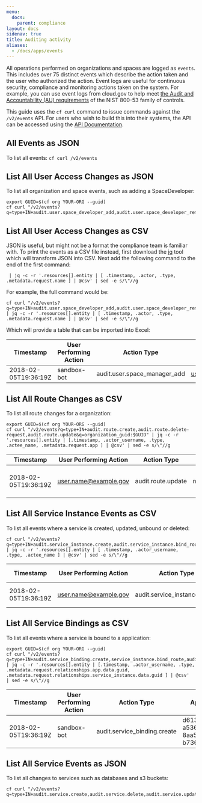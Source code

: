```yaml
---
menu:
  docs:
    parent: compliance
layout: docs
sidenav: true
title: Auditing activity
aliases:
  - /docs/apps/events
---
```


All operations performed on organizations and spaces are logged as `events`.  This includes over 75 distinct events which describe the action taken and the user who authorized the action.  Event logs are useful for continuous security, compliance and monitoring actions taken on the system.  For example, you can use event logs from cloud.gov to help meet [the Audit and Accountability (AU) requirements](https://nvd.nist.gov/800-53/Rev4/family/Audit%20and%20Accountability) of the NIST 800-53 family of controls.

This guide uses the `cf curl` command to issue commands against the `/v2/events` API.  For users who wish to build this into their systems, the API can be accessed using the [API Documentation](https://apidocs.cloudfoundry.org/280/events/list_all_events.html).

## All Events as JSON
To list all events:
`cf curl /v2/events`

## List All User Access Changes as JSON
To list all organization and space events, such as adding a SpaceDeveloper:
```
export GUID=$(cf org YOUR-ORG --guid)
cf curl "/v2/events?q=type+IN+audit.user.space_developer_add,audit.user.space_developer_remove,audit.user.space_auditor_add,audit.user.space_auditor_remove,audit.user.space_manager_add,audit.user.space_manager_remove&q=organization_guid:$GUID"
```

## List All User Access Changes as CSV
JSON is useful, but might not be a format the compliance team is familiar with.  To print the events as a CSV file instead, first download the [jq](https://stedolan.github.io/jq/) tool which will transform JSON into CSV.  Next add the following command to the end of the first command:
```
 | jq -c -r '.resources[].entity | [ .timestamp, .actor, .type, .metadata.request.name ] | @csv' | sed -e s/\"//g
```

For example, the full command would be:
```
cf curl "/v2/events?q=type+IN+audit.user.space_developer_add,audit.user.space_developer_remove,audit.user.space_auditor_add,audit.user.space_auditor_remove,audit.user.space_manager_add,audit.user.space_manager_remove&q=organization_guid:$GUID" | jq -c -r '.resources[].entity | [ .timestamp, .actor, .type, .metadata.request.name ] | @csv' | sed -e s/\"//g
```

Which will provide a table that can be imported into Excel:

| Timestamp | User Performing Action | Action Type | User |
| --------- | ---------------------- | ----------- | ---- |
| 2018-02-05T19:36:19Z | sandbox-bot | audit.user.space_manager_add | user.name@example.gov |

## List All Route Changes as CSV
To list all route changes for a organization:
```
export GUID=$(cf org YOUR-ORG --guid)
cf curl "/v2/events?q=type+IN+audit.route.create,audit.route.delete-request,audit.route.update&q=organization_guid:$GUID" | jq -c -r '.resources[].entity | [.timestamp, .actor_username, .type, .actee_name, .metadata.request.app ] | @csv' | sed -e s/\"//g
```

| Timestamp | User Performing Action | Action Type | Route | App GUID |
| --------- | ---------------------- | ----------- | ----- | -------- |
| 2018-02-05T19:36:19Z | user.name@example.gov | audit.route.update | myapproute | 7950afc2-dd7b-4a70-80a0-8f7207fd1382 |

## List All Service Instance Events as CSV
To list all events where a service is created, updated, unbound or deleted:
```
cf curl "/v2/events?q=type+IN+audit.service_instance.create,audit.service_instance.bind_route,audit.service_instance.update,audit.service_instance.unbind_route,audit.service_instance.delete&q=organization_guid:$GUID" | jq -c -r '.resources[].entity | [ .timestamp, .actor_username, .type, .actee_name ] | @csv' | sed -e s/\"//g
```
| Timestamp | User Performing Action | Action Type | Service Name |
| --------- | ---------------------- | ----------- | ------------ |
| 2018-02-05T19:36:19Z | user.name@example.gov | audit.service_instance.create | my-service-name |

## List All Service Bindings as CSV
To list all events where a service is bound to a application:
```
export GUID=$(cf org YOUR-ORG --guid)
cf curl "/v2/events?q=type+IN+audit.service_binding.create,service_instance.bind_route,audit.service_instance.unbind_route&q=organization_guid:$GUID" | jq -c -r '.resources[].entity | [.timestamp, .actor_username, .type, .metadata.request.relationships.app.data.guid, .metadata.request.relationships.service_instance.data.guid ] | @csv'  | sed -e s/\"//g
```
| Timestamp | User Performing Action | Action Type | App GUID | Service GUID |
| --------- | ---------------------- | ----------- | ----- | --- |
| 2018-02-05T19:36:19Z | sandbox-bot | audit.service_binding.create | d613b9a4-a536-47d2-8aa5-b7360c5e2f21 | 7950afc2-dd7b-4a70-80a0-8f7207fd1382 |

## List All Service Events as JSON
To list all changes to services such as databases and s3 buckets:
```
cf curl "/v2/events?q=type+IN+audit.service.create,audit.service.delete,audit.service.update,audit.service_binding.create,audit.service_binding.delete,service_instance.bind_route,audit.service_instance.create,audit.service_instance.delete,audit.service_instance.unbind_route,audit.service_instance.update&q=organization_guid:$GUID"
```

